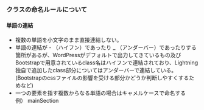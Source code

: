 
### クラスの命名ルールについて

#### 単語の連結

* 複数の単語を小文字のまま直接連結しない。
* 単語の連結が - （ハイフン）であったり _ （アンダーバー）であったりする箇所があるが、WordPressがデフォルトで出力してきているもの及びBootstrapで用意されているclass名はハイフンで連結されており、Lightning独自で追加したclass部分についてはアンダーバーで連結している。(Bootstrapのcssファイルの影響を受ける部分かどうか判断しやすくするためなど)
* 一つの要素を指す複数からなる単語の場合はキャメルケースで命名する  
例） mainSection